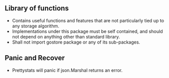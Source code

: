 Library of functions
--------------------

* Contains useful functions and features that are not particularly tied up to
  any storage algorithm.
* Implementations under this package must be self contained, and should not
  depend on anything other than standard library.
* Shall not import gostore package or any of its sub-packages.

Panic and Recover
-----------------

* Prettystats will panic if json.Marshal returns an error.
